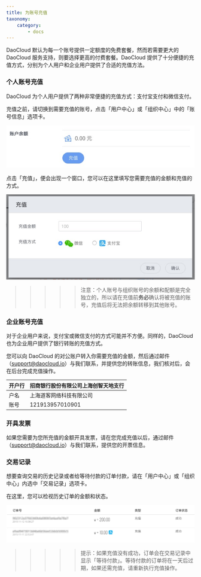 ```yaml
---
title: 为账号充值
taxonomy:
    category:
        - docs
---
```


<!-- reviewed by fiona -->

DaoCloud 默认为每一个账号提供一定额度的免费套餐，然而若需要更大的 DaoCloud 服务支持，则要选择更高的付费套餐。DaoCloud 提供了十分便捷的充值方式，分别为个人用户和企业用户提供了合适的充值方法。

### 个人账号充值

DaoCloud 为个人用户提供了两种非常便捷的充值方式：支付宝支付和微信支付。 

充值之前，请切换到需要充值的账号，点击「用户中心」或「组织中心」中的「账号信息」选项卡。

![充值](charge-1.jpg)

点击「充值」，便会出现一个窗口，您可以在这里填写您需要充值的金额和充值的方式。

![充值金额与充值方式](account-plan-3.jpg)

>>>>> 注意：个人账号与组织账号的余额和配额是完全独立的，所以请在充值前**务必**确认将被充值的账号，充值后将无法把余额转移到其他账号。

### 企业账号充值

对于企业用户来说，支付宝或微信支付的方式可能并不方便。同样的，DaoCloud 也为企业用户提供了银行转账的充值方式。

您可以向 DaoCloud 的对公账户转入你需要充值的金额，然后通过邮件（support@daocloud.io）与我们联系，并提供您的转账信息，我们核对后，会在后台完成充值操作。

| 开户行  | 招商银行股份有限公司上海创智天地支行 |
| ---- | ----------------- |
| 户名   | 上海道客网络科技有限公司       |
| 账号   | 121913957010901    |

### 开具发票

如果您需要为您所充值的金额开具发票，请在您完成充值以后，通过邮件（[support@daocloud.io](mailto:support@daocloud.io)）与我们联系，提供您的开票信息。

### 交易记录

想要查询交易的历史记录或者给等待付款的订单付款，请在「用户中心」或「组织中心」内选中「交易记录」选项卡。

在这里，您可以检视历史订单的金额和状态。

![交易记录](check-2.jpg)

>>>>> 提示：如果充值没有成功，订单会在交易记录中显示「等待付款」。等待付款的订单将在一天后过期，如果还需充值，请重新执行充值操作。